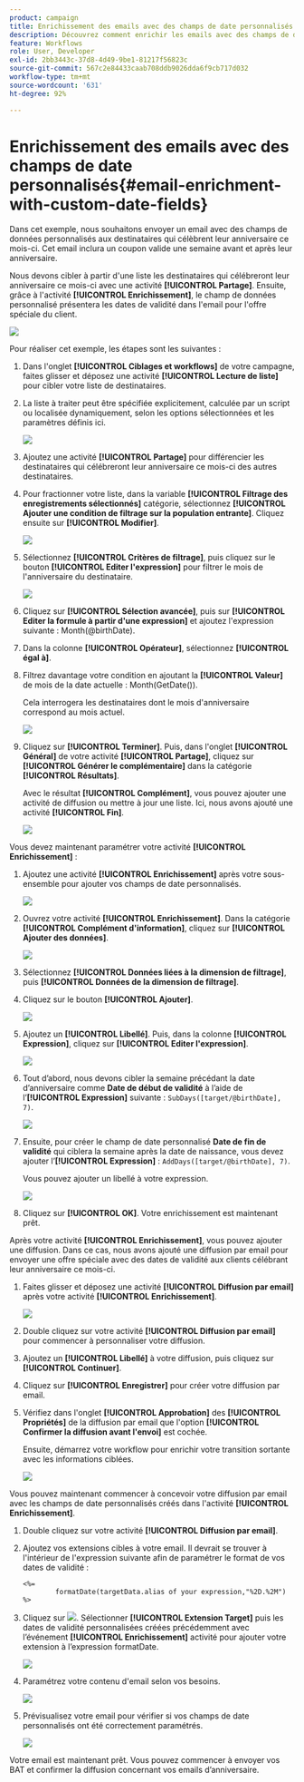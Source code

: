 ```yaml
---
product: campaign
title: Enrichissement des emails avec des champs de date personnalisés
description: Découvrez comment enrichir les emails avec des champs de date personnalisés
feature: Workflows
role: User, Developer
exl-id: 2bb3443c-37d8-4d49-9be1-81217f56823c
source-git-commit: 567c2e84433caab708ddb9026dda6f9cb717d032
workflow-type: tm+mt
source-wordcount: '631'
ht-degree: 92%

---
```


# Enrichissement des emails avec des champs de date personnalisés{#email-enrichment-with-custom-date-fields}



Dans cet exemple, nous souhaitons envoyer un email avec des champs de données personnalisés aux destinataires qui célèbrent leur anniversaire ce mois-ci. Cet email inclura un coupon valide une semaine avant et après leur anniversaire.

Nous devons cibler à partir d&#39;une liste les destinataires qui célébreront leur anniversaire ce mois-ci avec une activité **[!UICONTROL Partage]**. Ensuite, grâce à l&#39;activité **[!UICONTROL Enrichissement]**, le champ de données personnalisé présentera les dates de validité dans l&#39;email pour l&#39;offre spéciale du client.

![](assets/uc_enrichment.png)

Pour réaliser cet exemple, les étapes sont les suivantes :

1. Dans l&#39;onglet **[!UICONTROL Ciblages et workflows]** de votre campagne, faites glisser et déposez une activité **[!UICONTROL Lecture de liste]** pour cibler votre liste de destinataires.
1. La liste à traiter peut être spécifiée explicitement, calculée par un script ou localisée dynamiquement, selon les options sélectionnées et les paramètres définis ici.

   ![](assets/uc_enrichment_1.png)

1. Ajoutez une activité **[!UICONTROL Partage]** pour différencier les destinataires qui célébreront leur anniversaire ce mois-ci des autres destinataires.
1. Pour fractionner votre liste, dans la variable **[!UICONTROL Filtrage des enregistrements sélectionnés]** catégorie, sélectionnez **[!UICONTROL Ajouter une condition de filtrage sur la population entrante]**. Cliquez ensuite sur **[!UICONTROL Modifier]**.

   ![](assets/uc_enrichment_2.png)

1. Sélectionnez **[!UICONTROL Critères de filtrage]**, puis cliquez sur le bouton **[!UICONTROL Editer l&#39;expression]** pour filtrer le mois de l&#39;anniversaire du destinataire.

   ![](assets/uc_enrichment_3.png)

1. Cliquez sur **[!UICONTROL Sélection avancée]**, puis sur **[!UICONTROL Editer la formule à partir d&#39;une expression]** et ajoutez l&#39;expression suivante : Month(@birthDate).
1. Dans la colonne **[!UICONTROL Opérateur]**, sélectionnez **[!UICONTROL égal à]**.
1. Filtrez davantage votre condition en ajoutant la **[!UICONTROL Valeur]** de mois de la date actuelle : Month(GetDate()).

   Cela interrogera les destinataires dont le mois d&#39;anniversaire correspond au mois actuel.

   ![](assets/uc_enrichment_4.png)

1. Cliquez sur **[!UICONTROL Terminer]**. Puis, dans l&#39;onglet **[!UICONTROL Général]** de votre activité **[!UICONTROL Partage]**, cliquez sur **[!UICONTROL Générer le complémentaire]** dans la catégorie **[!UICONTROL Résultats]**.

   Avec le résultat **[!UICONTROL Complément]**, vous pouvez ajouter une activité de diffusion ou mettre à jour une liste. Ici, nous avons ajouté une activité **[!UICONTROL Fin]**.

   ![](assets/uc_enrichment_6.png)

Vous devez maintenant paramétrer votre activité **[!UICONTROL Enrichissement]** :

1. Ajoutez une activité **[!UICONTROL Enrichissement]** après votre sous-ensemble pour ajouter vos champs de date personnalisés.

   ![](assets/uc_enrichment_7.png)

1. Ouvrez votre activité **[!UICONTROL Enrichissement]**. Dans la catégorie **[!UICONTROL Complément d&#39;information]**, cliquez sur **[!UICONTROL Ajouter des données]**.

   ![](assets/uc_enrichment_8.png)

1. Sélectionnez **[!UICONTROL Données liées à la dimension de filtrage]**, puis **[!UICONTROL Données de la dimension de filtrage]**.
1. Cliquez sur le bouton **[!UICONTROL Ajouter]**.

   ![](assets/uc_enrichment_9.png)

1. Ajoutez un **[!UICONTROL Libellé]**. Puis, dans la colonne **[!UICONTROL Expression]**, cliquez sur **[!UICONTROL Editer l&#39;expression]**.

   ![](assets/uc_enrichment_10.png)

1. Tout d’abord, nous devons cibler la semaine précédant la date d’anniversaire comme **Date de début de validité** à l’aide de l’**[!UICONTROL Expression]** suivante : `SubDays([target/@birthDate], 7)`.

   ![](assets/uc_enrichment_11.png)

1. Ensuite, pour créer le champ de date personnalisé **Date de fin de validité** qui ciblera la semaine après la date de naissance, vous devez ajouter l’**[!UICONTROL Expression]** : `AddDays([target/@birthDate], 7)`.

   Vous pouvez ajouter un libellé à votre expression.

   ![](assets/uc_enrichment_12.png)

1. Cliquez sur **[!UICONTROL OK]**. Votre enrichissement est maintenant prêt.

Après votre activité **[!UICONTROL Enrichissement]**, vous pouvez ajouter une diffusion. Dans ce cas, nous avons ajouté une diffusion par email pour envoyer une offre spéciale avec des dates de validité aux clients célébrant leur anniversaire ce mois-ci.

1. Faites glisser et déposez une activité **[!UICONTROL Diffusion par email]** après votre activité **[!UICONTROL Enrichissement]**.

   ![](assets/uc_enrichment_15.png)

1. Double cliquez sur votre activité **[!UICONTROL Diffusion par email]** pour commencer à personnaliser votre diffusion.
1. Ajoutez un **[!UICONTROL Libellé]** à votre diffusion, puis cliquez sur **[!UICONTROL Continuer]**.
1. Cliquez sur **[!UICONTROL Enregistrer]** pour créer votre diffusion par email.
1. Vérifiez dans l&#39;onglet **[!UICONTROL Approbation]** des **[!UICONTROL Propriétés]** de la diffusion par email que l&#39;option **[!UICONTROL Confirmer la diffusion avant l&#39;envoi]** est cochée.

   Ensuite, démarrez votre workflow pour enrichir votre transition sortante avec les informations ciblées.

   ![](assets/uc_enrichment_18.png)

Vous pouvez maintenant commencer à concevoir votre diffusion par email avec les champs de date personnalisés créés dans l&#39;activité **[!UICONTROL Enrichissement]**.

1. Double cliquez sur votre activité **[!UICONTROL Diffusion par email]**.
1. Ajoutez vos extensions cibles à votre email. Il devrait se trouver à l&#39;intérieur de l&#39;expression suivante afin de paramétrer le format de vos dates de validité :

   ```
   <%=
           formatDate(targetData.alias of your expression,"%2D.%2M")  %>
   ```

1. Cliquez sur ![](assets/uc_enrichment_16.png). Sélectionner **[!UICONTROL Extension Target]** puis les dates de validité personnalisées créées précédemment avec l’événement **[!UICONTROL Enrichissement]** activité pour ajouter votre extension à l’expression formatDate.

   ![](assets/uc_enrichment_19.png)

1. Paramétrez votre contenu d&#39;email selon vos besoins.

   ![](assets/uc_enrichment_17.png)

1. Prévisualisez votre email pour vérifier si vos champs de date personnalisés ont été correctement paramétrés.

   ![](assets/uc_enrichment_20.png)

Votre email est maintenant prêt. Vous pouvez commencer à envoyer vos BAT et confirmer la diffusion concernant vos emails d’anniversaire.
